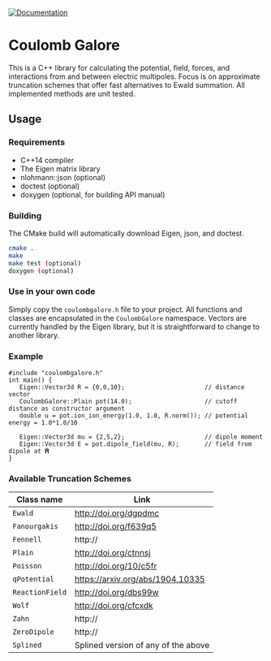 [![Documentation](https://codedocs.xyz/mlund/coulombgalore.svg)](https://codedocs.xyz/mlund/coulombgalore/)

# Coulomb Galore

This is a C++ library for calculating the potential, field, forces, and interactions from and between electric multipoles.
Focus is on approximate truncation schemes that offer fast alternatives to Ewald summation. All implemented methods are unit tested.

## Usage

### Requirements

- C++14 compiler
- The Eigen matrix library
- nlohmann::json (optional)
- doctest (optional)
- doxygen (optional, for building API manual)

### Building

The CMake build will automatically download Eigen, json, and doctest.

~~~ bash
cmake .
make
make test (optional)
doxygen (optional)
~~~

### Use in your own code

Simply copy the `coulombgalore.h` file to your project. All functions and classes are encapsulated in the `CoulombGalore` namespace. Vectors are currently handled by the Eigen library, but it is straightforward to change to another library.

### Example

~~~{.cpp}
#include "coulombgalore.h"
int main() {
   Eigen::Vector3d R = {0,0,10};                      // distance vector
   CoulombGalore::Plain pot(14.0);                    // cutoff distance as constructor argument
   double u = pot.ion_ion_energy(1.0, 1.0, R.norm()); // potential energy = 1.0*1.0/10

   Eigen::Vector3d mu = {2,5,2};                      // dipole moment
   Eigen::Vector3d E = pot.dipole_field(mu, R);       // field from dipole at 𝐑
}
~~~

### Available Truncation Schemes

Class name      | Link 
--------------- | ----------------------------------- 
`Ewald`         | http://doi.org/dgpdmc
`Fanourgakis`   | http://doi.org/f639q5
`Fennell`       | http://
`Plain`         | http://doi.org/ctnnsj
`Poisson`       | http://doi.org/10/c5fr
`qPotential`    | https://arxiv.org/abs/1904.10335
`ReactionField` | http://doi.org/dbs99w
`Wolf`          | http://doi.org/cfcxdk
`Zahn`          | http://
`ZeroDipole`    | http://
`Splined`       | Splined version of any of the above

